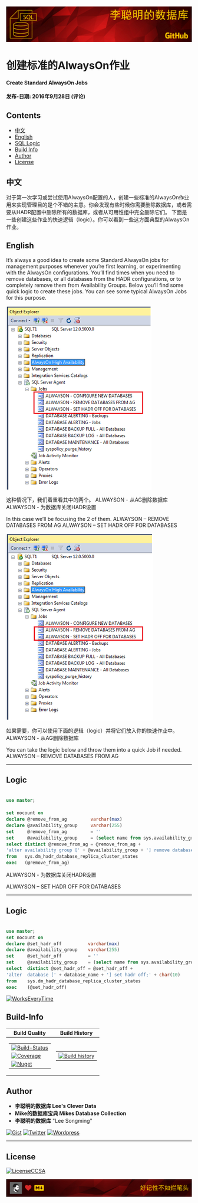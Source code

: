![CLEVER DATA GIT REPO](https://raw.githubusercontent.com/LiCongMingDeShujuku/git-resources/master/0-clever-data-github.png "李聪明的数据库")

# 创建标准的AlwaysOn作业
#### Create Standard AlwaysOn Jobs
**发布-日期: 2016年9月28日 (评论)**

## Contents

- [中文](#中文)
- [English](#English)
- [SQL Logic](#Logic)
- [Build Info](#Build-Info)
- [Author](#Author)
- [License](#License) 


## 中文
对于第一次学习或尝试使用AlwaysOn配置的人，创建一些标准的AlwaysOn作业用来实现管理目的是个不错的主意。你会发现有些时候你需要删除数据库，或者需要从HADR配置中删除所有的数据库，或者从可用性组中完全删除它们。
下面是一些创建这些作业的快速逻辑（logic）。你可以看到一些这方面典型的AlwaysOn作业。


## English
It’s always a good idea to create some Standard AlwaysOn jobs for management purposes whenever you’re first learning, or experimenting with the AlwaysOn configurations. You’ll find times when you need to remove databases, or all databases from the HADR configurations, or to completely remove them from Availability Groups.
Below you’ll find some quick logic to create these jobs. You can see some typical AlwaysOn Jobs for this purpose.

![#](images/create-standard-alwayson-jobs-a.png?raw=true "#")


这种情况下，我们着重看其中的两个。
ALWAYSON  - 从AG删除数据库
ALWAYSON  - 为数据库关闭HADR设置


In this case we’ll be focusing the 2 of them.
ALWAYSON – REMOVE DATABASES FROM AG
ALWAYSON – SET HADR OFF FOR DATABASES


![#](images/create-standard-alwayson-jobs-b.png?raw=true "#")


如果需要，你可以使用下面的逻辑（logic）并将它们放入你的快速作业中。
ALWAYSON  - 从AG删除数据库

You can take the logic below and throw them into a quick Job if needed.
ALWAYSON – REMOVE DATABASES FROM AG



---
## Logic
```SQL

use master;
 
set nocount on
declare @remove_from_ag         varchar(max)
declare @availability_group     varchar(255)
set     @remove_from_ag         = ''
set     @availability_group     = (select name from sys.availability_groups)
select distinct @remove_from_ag = @remove_from_ag +
'alter availability group [' + @availability_group + '] remove database [' + database_name + '];' + char(10)
from   sys.dm_hadr_database_replica_cluster_states
exec   (@remove_from_ag)

```

ALWAYSON  - 为数据库关闭HADR设置

ALWAYSON – SET HADR OFF FOR DATABASES

---
## Logic
```SQL

use master;
set nocount on
declare @set_hadr_off          varchar(max)
declare @availability_group    varchar(255)
set     @set_hadr_off          = ''
set     @availability_group    = (select name from sys.availability_groups)
select  distinct @set_hadr_off = @set_hadr_off +
'alter  database [' + database_name + '] set hadr off;' + char(10)
from    sys.dm_hadr_database_replica_cluster_states
exec    (@set_hadr_off)

```

[![WorksEveryTime](https://forthebadge.com/images/badges/60-percent-of-the-time-works-every-time.svg)](https://shitday.de/)

## Build-Info

| Build Quality | Build History |
|--|--|
|<table><tr><td>[![Build-Status](https://ci.appveyor.com/api/projects/status/pjxh5g91jpbh7t84?svg?style=flat-square)](#)</td></tr><tr><td>[![Coverage](https://coveralls.io/repos/github/tygerbytes/ResourceFitness/badge.svg?style=flat-square)](#)</td></tr><tr><td>[![Nuget](https://img.shields.io/nuget/v/TW.Resfit.Core.svg?style=flat-square)](#)</td></tr></table>|<table><tr><td>[![Build history](https://buildstats.info/appveyor/chart/tygerbytes/resourcefitness)](#)</td></tr></table>|

## Author

- **李聪明的数据库 Lee's Clever Data**
- **Mike的数据库宝典 Mikes Database Collection**
- **李聪明的数据库** "Lee Songming"

[![Gist](https://img.shields.io/badge/Gist-李聪明的数据库-<COLOR>.svg)](https://gist.github.com/congmingshuju)
[![Twitter](https://img.shields.io/badge/Twitter-mike的数据库宝典-<COLOR>.svg)](https://twitter.com/mikesdatawork?lang=en)
[![Wordpress](https://img.shields.io/badge/Wordpress-mike的数据库宝典-<COLOR>.svg)](https://mikesdatawork.wordpress.com/)

---
## License
[![LicenseCCSA](https://img.shields.io/badge/License-CreativeCommonsSA-<COLOR>.svg)](https://creativecommons.org/share-your-work/licensing-types-examples/)

![Lee Songming](https://raw.githubusercontent.com/LiCongMingDeShujuku/git-resources/master/1-clever-data-github.png "李聪明的数据库")

